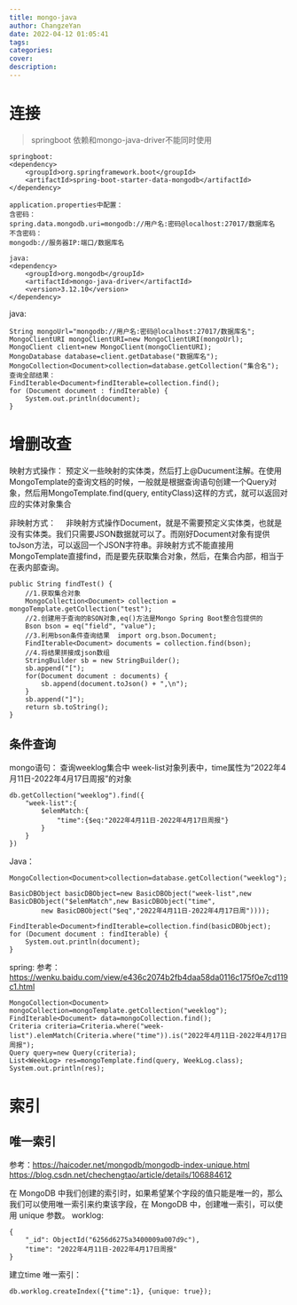 ```yaml
---
title: mongo-java
author: ChangzeYan
date: 2022-04-12 01:05:41
tags: 
categories:
cover:
description: 
---
```


# 连接

> springboot 依赖和mongo-java-driver不能同时使用
```
springboot:
<dependency>
    <groupId>org.springframework.boot</groupId>
    <artifactId>spring-boot-starter-data-mongodb</artifactId>
</dependency>

application.properties中配置：
含密码：
spring.data.mongodb.uri=mongodb://用户名:密码@localhost:27017/数据库名
不含密码：
mongodb://服务器IP:端口/数据库名

java:
<dependency>
    <groupId>org.mongodb</groupId>
    <artifactId>mongo-java-driver</artifactId>
    <version>3.12.10</version>
</dependency>

```
java:
```
String mongoUrl="mongodb://用户名:密码@localhost:27017/数据库名";
MongoClientURI mongoClientURI=new MongoClientURI(mongoUrl);
MongoClient client=new MongoClient(mongoClientURI);
MongoDatabase database=client.getDatabase("数据库名");
MongoCollection<Document>collection=database.getCollection("集合名");
查询全部结果：
FindIterable<Document>findIterable=collection.find();
for (Document document : findIterable) {
    System.out.println(document);
}
```


# 增删改查
映射方式操作：
预定义一些映射的实体类，然后打上@Ducument注解。在使用MongoTemplate的查询文档的时候，一般就是根据查询语句创建一个Query对象，然后用MongoTemplate.find(query, entityClass)这样的方式，就可以返回对应的实体对象集合

非映射方式：
　非映射方式操作Document，就是不需要预定义实体类，也就是没有实体类。我们只需要JSON数据就可以了。而刚好Document对象有提供toJson方法，可以返回一个JSON字符串。非映射方式不能直接用MongoTemplate直接find，而是要先获取集合对象，然后，在集合内部，相当于在表内部查询。

```
public String findTest() {
    //1.获取集合对象
    MongoCollection<Document> collection = mongoTemplate.getCollection("test");
    //2.创建用于查询的BSON对象,eq()方法是Mongo Spring Boot整合包提供的
    Bson bson = eq("field", "value");
    //3.利用bson条件查询结果  import org.bson.Document;
    FindIterable<Document> documents = collection.find(bson);
    //4.将结果拼接成json数组
    StringBuilder sb = new StringBuilder();
    sb.append("[");
    for(Document document : documents) {
        sb.append(document.toJson() + ",\n");
    }
    sb.append("]");
    return sb.toString();
}
```


## 条件查询
mongo语句：
查询weeklog集合中 week-list对象列表中，time属性为“2022年4月11日-2022年4月17日周报”的对象
```
db.getCollection("weeklog").find({
	"week-list":{
		$elemMatch:{
			"time":{$eq:"2022年4月11日-2022年4月17日周报"}
		}
	}
})
```

Java：
```
MongoCollection<Document>collection=database.getCollection("weeklog");

BasicDBObject basicDBObject=new BasicDBObject("week-list",new BasicDBObject("$elemMatch",new BasicDBObject("time",
        new BasicDBObject("$eq","2022年4月11日-2022年4月17日周"))));

FindIterable<Document>findIterable=collection.find(basicDBObject);
for (Document document : findIterable) {
    System.out.println(document);
}
```

spring:
参考：https://wenku.baidu.com/view/e436c2074b2fb4daa58da0116c175f0e7cd119c1.html
```
MongoCollection<Document> mongoCollection=mongoTemplate.getCollection("weeklog");
FindIterable<Document> data=mongoCollection.find();
Criteria criteria=Criteria.where("week-list").elemMatch(Criteria.where("time")).is("2022年4月11日-2022年4月17日周报");
Query query=new Query(criteria);
List<WeekLog> res=mongoTemplate.find(query, WeekLog.class);
System.out.println(res);
```


# 索引
## 唯一索引
参考：https://haicoder.net/mongodb/mongodb-index-unique.html
https://blog.csdn.net/chechengtao/article/details/106884612

在 MongoDB 中我们创建的索引时，如果希望某个字段的值只能是唯一的，那么我们可以使用唯一索引来约束该字段，在 MongoDB 中，创建唯一索引，可以使用 unique 参数。
worklog:

```
{
    "_id": ObjectId("6256d6275a3400009a007d9c"),
    "time": "2022年4月11日-2022年4月17日周报"
}
```
建立time 唯一索引：
```
db.worklog.createIndex({"time":1}, {unique: true});
```